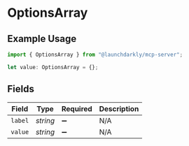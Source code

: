 # OptionsArray

## Example Usage

```typescript
import { OptionsArray } from "@launchdarkly/mcp-server";

let value: OptionsArray = {};
```

## Fields

| Field              | Type               | Required           | Description        |
| ------------------ | ------------------ | ------------------ | ------------------ |
| `label`            | *string*           | :heavy_minus_sign: | N/A                |
| `value`            | *string*           | :heavy_minus_sign: | N/A                |